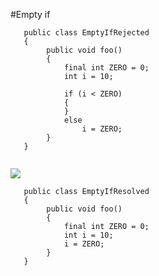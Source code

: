#Empty if

```
   public class EmptyIfRejected
   {
        public void foo() 
        {
            final int ZERO = 0;
            int i = 10;
            
            if (i < ZERO)		
            {
            }
            else 
                i = ZERO;
        }
   }
   
```   
   ![](http://www.iconki.com/icons/Software-Applications/32x32-Applications-Basics/arrow_down_blue.png)
   
```
   public class EmptyIfResolved
   {
     	public void foo()
        {
        	final int ZERO = 0;
            int i = 10;
            i = ZERO; 
        }
   }
```